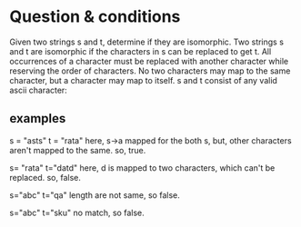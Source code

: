# Question & conditions

Given two strings s and t, determine if they are isomorphic. Two strings s and t are isomorphic if the characters in s can be replaced to get t. All occurrences of a character must be replaced with another character while reserving the order of characters. No two characters may map to the same character, but a character may map to itself. s and t consist of any valid ascii character:

## examples

s = "asts"
t = "rata"
here, s->a mapped for the both s, but, other characters aren't mapped to the same. so, true.

s= "rata"
t="datd"
here, d is mapped to two characters, which can't be replaced. so, false.

s="abc"
t="qa"
length are not same, so false.

s="abc"
t="sku"
no match, so false.
